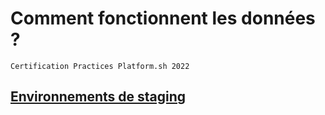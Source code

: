 # Comment fonctionnent les données ?

`Certification Practices Platform.sh 2022`

## [Environnements de staging](https://master-7rqtwti-4mh7eev5ydrdo.eu-3.platformsh.site/getstarted/basics/data-services.html#staging-environments)


